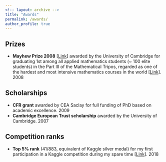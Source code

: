 ```yaml
---
<!-- layout: archive -->
title: "Awards"
permalink: /awards/
author_profile: true
---
```


## Prizes

* **Mayhew Prize 2008** [[Link](https://en.wikipedia.org/wiki/Mayhew_Prize)] awarded by the University of Cambridge for graduating 1st among all applied mathematics students (~ 100 elite students) in the Part III of the Mathematical Tripos, regarded as one of the hardest and most intensive mathematics courses in the world [[Link](https://en.wikipedia.org/wiki/Part_III_of_the_Mathematical_Tripos)]. 2008

## Scholarships

* **CFR grant** awarded by CEA Saclay for full funding of PhD based on academic excellence. 2009
* **Cambridge European Trust scholarship** awarded by the University of Cambridge. 2007


## Competition ranks

* **Top 5% rank** (41/883, equivalent of Kaggle silver medal) for my first participation in a Kaggle competition during my spare time [[Link](https://github.com/alabatie/Nomad)]. 2018
